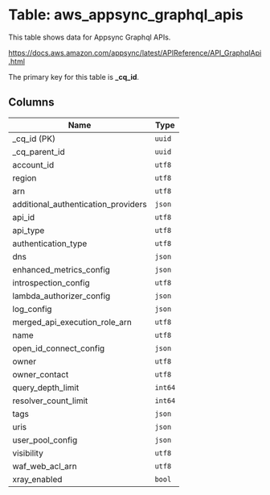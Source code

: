 # Table: aws_appsync_graphql_apis

This table shows data for Appsync Graphql APIs.

https://docs.aws.amazon.com/appsync/latest/APIReference/API_GraphqlApi.html

The primary key for this table is **_cq_id**.

## Columns

| Name          | Type          |
| ------------- | ------------- |
|_cq_id (PK)|`uuid`|
|_cq_parent_id|`uuid`|
|account_id|`utf8`|
|region|`utf8`|
|arn|`utf8`|
|additional_authentication_providers|`json`|
|api_id|`utf8`|
|api_type|`utf8`|
|authentication_type|`utf8`|
|dns|`json`|
|enhanced_metrics_config|`json`|
|introspection_config|`utf8`|
|lambda_authorizer_config|`json`|
|log_config|`json`|
|merged_api_execution_role_arn|`utf8`|
|name|`utf8`|
|open_id_connect_config|`json`|
|owner|`utf8`|
|owner_contact|`utf8`|
|query_depth_limit|`int64`|
|resolver_count_limit|`int64`|
|tags|`json`|
|uris|`json`|
|user_pool_config|`json`|
|visibility|`utf8`|
|waf_web_acl_arn|`utf8`|
|xray_enabled|`bool`|